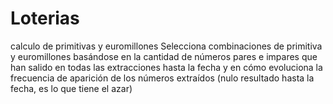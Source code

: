 # Loterias
calculo de primitivas y euromillones
Selecciona combinaciones de primitiva y euromillones basándose en la cantidad de números pares e impares que han salido en todas las extracciones
hasta la fecha y en cómo evoluciona la frecuencia de aparición de los números extraídos (nulo resultado hasta la fecha, es lo que tiene el azar)
